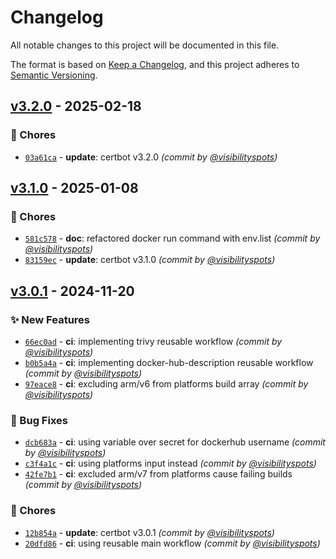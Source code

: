 # Changelog
All notable changes to this project will be documented in this file.

The format is based on [Keep a Changelog](https://keepachangelog.com/en/1.0.0/),
and this project adheres to [Semantic Versioning](https://semver.org/spec/v2.0.0.html).

## [v3.2.0] - 2025-02-18
### :wrench: Chores
- [`03a61ca`](https://github.com/visibilityspots/dockerfile-certbot-s3front/commit/03a61ca50c15396f82114da711739c29e56a57be) - **update**: certbot v3.2.0 *(commit by [@visibilityspots](https://github.com/visibilityspots))*


## [v3.1.0] - 2025-01-08
### :wrench: Chores
- [`581c578`](https://github.com/visibilityspots/dockerfile-certbot-s3front/commit/581c5788797898bbdeb4d9563cc33538d39f6c32) - **doc**: refactored docker run command with env.list *(commit by [@visibilityspots](https://github.com/visibilityspots))*
- [`83159ec`](https://github.com/visibilityspots/dockerfile-certbot-s3front/commit/83159ecd2ad9036cfb30beb22dd1181d21b418cf) - **update**: certbot v3.1.0 *(commit by [@visibilityspots](https://github.com/visibilityspots))*


## [v3.0.1] - 2024-11-20
### :sparkles: New Features
- [`66ec0ad`](https://github.com/visibilityspots/dockerfile-certbot-s3front/commit/66ec0ad762bde916b84b63b3956a69690c30955f) - **ci**: implementing trivy reusable workflow *(commit by [@visibilityspots](https://github.com/visibilityspots))*
- [`b0b5a4a`](https://github.com/visibilityspots/dockerfile-certbot-s3front/commit/b0b5a4a426bdf5061805c608a226cc7d50d9521f) - **ci**: implementing docker-hub-description reusable workflow *(commit by [@visibilityspots](https://github.com/visibilityspots))*
- [`97eace8`](https://github.com/visibilityspots/dockerfile-certbot-s3front/commit/97eace8aa7e9d5de26d630cd6165361fd5f3e8b1) - **ci**: excluding arm/v6 from platforms build array *(commit by [@visibilityspots](https://github.com/visibilityspots))*

### :bug: Bug Fixes
- [`dcb683a`](https://github.com/visibilityspots/dockerfile-certbot-s3front/commit/dcb683a6c40b48dad3f9e4d3f3901d6e23c2f2d5) - **ci**: using variable over secret for dockerhub username *(commit by [@visibilityspots](https://github.com/visibilityspots))*
- [`c3f4a1c`](https://github.com/visibilityspots/dockerfile-certbot-s3front/commit/c3f4a1c3853bab4e0312bcd16afd0db8a5736d6f) - **ci**: using platforms input instead *(commit by [@visibilityspots](https://github.com/visibilityspots))*
- [`42fe7b1`](https://github.com/visibilityspots/dockerfile-certbot-s3front/commit/42fe7b156e07de5f78415a354c7ff38bff8d8580) - **ci**: excluded arm/v7 from platforms cause failing builds *(commit by [@visibilityspots](https://github.com/visibilityspots))*

### :wrench: Chores
- [`12b854a`](https://github.com/visibilityspots/dockerfile-certbot-s3front/commit/12b854aa4d0e1ceda4de73d16f50bed684920bc6) - **update**: certbot v3.0.1 *(commit by [@visibilityspots](https://github.com/visibilityspots))*
- [`20dfd86`](https://github.com/visibilityspots/dockerfile-certbot-s3front/commit/20dfd86cf066ac963220e39e71cefd57f0442af9) - **ci**: using reusable main workflow *(commit by [@visibilityspots](https://github.com/visibilityspots))*

[v3.0.1]: https://github.com/visibilityspots/dockerfile-certbot-s3front/compare/v3.0.0...v3.0.1
[v3.1.0]: https://github.com/visibilityspots/dockerfile-certbot-s3front/compare/v3.0.1...v3.1.0
[v3.2.0]: https://github.com/visibilityspots/dockerfile-certbot-s3front/compare/v3.1.0...v3.2.0
